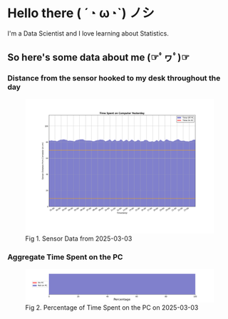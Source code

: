 
# Hello there ( ´◔ ω◔`) ノシ

I'm a Data Scientist and I love learning about Statistics.

## So here's some data about me (☞ﾟヮﾟ)☞


### Distance from the sensor hooked to my desk throughout the day
<figure>
  <picture>
    <source media="(prefers-color-scheme: dark)" srcset="Pi/readme/graphs/lineplot/dark-plot-2025-03-03.png">
    <source media="(prefers-color-scheme: light)" srcset="Pi/readme/graphs/lineplot/light-plot-2025-03-03.png">
    <img alt="Shows a black logo in light color mode and a white one in dark color mode." src="Pi/readme/graphs/lineplot/light-plot-2025-03-03.png">
  </picture>
  <figcaption>Fig 1. Sensor Data from 2025-03-03</figcaption>
</figure>



### Aggregate Time Spent on the PC
<figure>
  <picture>
    <source media="(prefers-color-scheme: dark)" srcset="Pi/readme/graphs/barplot/dark-plot-2025-03-03.png">
    <source media="(prefers-color-scheme: light)" srcset="Pi/readme/graphs/barplot/light-plot-2025-03-03.png">
    <img alt="Shows a black logo in light color mode and a white one in dark color mode." src="Pi/readme/graphs/barplot/light-plot-2025-03-03.png">
  </picture>
  <figcaption>Fig 2. Percentage of Time Spent on the PC on 2025-03-03</figcaption>
</figure>
